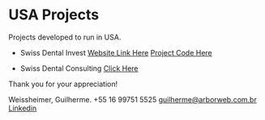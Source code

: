 # USA Projects

Projects developed to run in USA.

* Swiss Dental Invest
[Website Link Here](https://swissdentalinvest.com)
[Project Code Here](https://github.com/gsweissheimer/portfolio/tree/master/USA)

* Swiss Dental Consulting
[Click Here](https://swissdentaconsulting.com)

Thank you for your appreciation!

Weissheimer, Guilherme.
+55 16 99751 5525
guilherme@arborweb.com.br
[Linkedin](https://www.linkedin.com/in/guilherme-weissheimer-400868131/?locale=en_US)